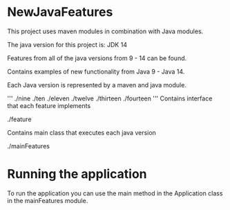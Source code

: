 # NewJavaFeatures

This project uses maven modules in combination with Java modules.

The java version for this project is: JDK 14

Features from all of the java versions from 9 - 14 can be found.

Contains examples of new functionality from Java 9 - Java 14.

Each Java version is represented by a maven and java module. 

'''
./nine
./ten
./eleven
./twelve
./thirteen
./fourteen
'''
Contains interface that each feature implements

./feature

Contains main class that executes each java version

./mainFeatures

# Running the application

To run the application you can use the main method in the Application class in the mainFeatures module.
